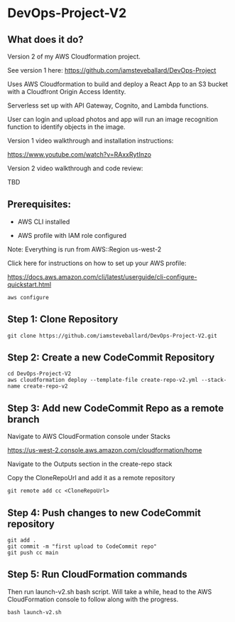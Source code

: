 # DevOps-Project-V2

## What does it do?

Version 2 of my AWS Cloudformation project. 

See version 1 here:
https://github.com/iamsteveballard/DevOps-Project

Uses AWS Cloudformation to build and deploy a React App to an S3 bucket with a Cloudfront Origin Access Identity. 

Serverless set up with API Gateway, Cognito, and Lambda functions. 

User can login and upload photos and app will run an image recognition function to identify objects in the image. 

Version 1 video walkthrough and installation instructions:

https://www.youtube.com/watch?v=RAxxRytInzo

Version 2 video walkthrough and code review:

TBD

## Prerequisites: 

- AWS CLI installed

- AWS profile with IAM role configured

Note: Everything is run from AWS::Region us-west-2

Click here for instructions on how to set up your AWS profile:

https://docs.aws.amazon.com/cli/latest/userguide/cli-configure-quickstart.html

```
aws configure
```

## Step 1: Clone Repository

```
git clone https://github.com/iamsteveballard/DevOps-Project-V2.git
```

## Step 2: Create a new CodeCommit Repository

``` 
cd DevOps-Project-V2
aws cloudformation deploy --template-file create-repo-v2.yml --stack-name create-repo-v2
```

## Step 3: Add new CodeCommit Repo as a remote branch
Navigate to AWS CloudFormation console under Stacks 

https://us-west-2.console.aws.amazon.com/cloudformation/home 

Navigate to the Outputs section in the create-repo stack

Copy the CloneRepoUrl and add it as a remote repository
```
git remote add cc <CloneRepoUrl>
```

## Step 4: Push changes to new CodeCommit repository
```
git add .
git commit -m "first upload to CodeCommit repo"
git push cc main
```

## Step 5: Run CloudFormation commands

Then run launch-v2.sh bash script. Will take a while, head to the AWS CloudFormation console to follow along with the progress.
```
bash launch-v2.sh
```